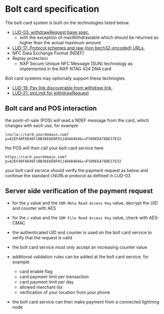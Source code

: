 # Bolt card specification

The bolt card system is built on the technologies listed below.

- [LUD-03: withdrawRequest base spec.](https://github.com/fiatjaf/lnurl-rfc/blob/luds/03.md)
  - with the exception of maxWithdrawable which should be returned as higher than the actual maximum amount
- [LUD-17: Protocol schemes and raw (non bech32-encoded) URLs.](https://github.com/fiatjaf/lnurl-rfc/blob/luds/17.md)
- NFC Data Exchange Format (NDEF)
- Replay protection
  - NXP Secure Unique NFC Message (SUN) technology as implemented in the NXP NTAG 424 DNA card

Bolt card systems may optionally support these technogies.

- [LUD-19: Pay link discoverable from withdraw link.](https://github.com/lnurl/luds/blob/luds/19.md)
- [LUD-21: pinLimit for withdrawRequest](https://github.com/bitcoin-ring/luds/blob/withdraw-pin/21.md)

## Bolt card and POS interaction

the point-of-sale (POS) will read a NDEF message from the card, which changes with each use, for example
```
lnurlw://card.yourdomain.com?p=A2EF40F6D46F1BB36E6EBF0114D4A464&c=F509EEA788E37E32
```
the POS will then call your bolt card service here
```
https://card.yourdomain.com?p=A2EF40F6D46F1BB36E6EBF0114D4A464&c=F509EEA788E37E32
```
your bolt card service should verify the payment request as below and continue the standard LNURLw protocol as defined in LUD-03

## Server side verification of the payment request

- for the `p` value and the `SDM Meta Read Access Key` value, decrypt the UID and counter with AES
- for the `c` value and the `SDM File Read Access Key` value, check with AES-CMAC

- the authenticated UID and counter is used on the bolt card service to verify that the request is valid
- the bolt card service must only accept an increasing counter value
- additional validation rules can be added at the bolt card service, for example
  - card enable flag
  - card payment limit per transaction
  - card payment limit per day
  - allowed merchant list
  - verification of your location from your phone
- the bolt card service can then make payment from a connected lightning node
